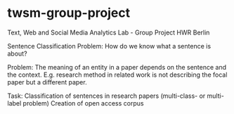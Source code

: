 # twsm-group-project
Text, Web and Social Media Analytics Lab - Group Project HWR Berlin

Sentence Classification Problem: How do we know what a sentence is about?

Problem: 
The meaning of an entity in a paper depends on the sentence and the context.
E.g. research method in related work is not describing the focal paper but a different paper.

Task:
Classification of sentences in research papers (multi-class- or multi-label problem)
Creation of open access corpus
